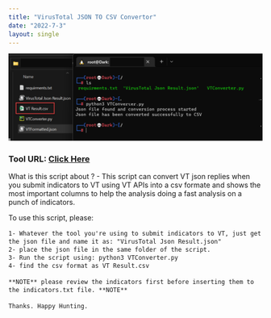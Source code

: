 ```yaml
---
title: "VirusTotal JSON TO CSV Convertor"
date: "2022-7-3"
layout: single
---
```


![](https://raw.githubusercontent.com/Aboalfadl/aboalfadl.github.io/main/VTConvertor.png)

### Tool URL: [Click Here](https://github.com/Aboalfadl/aboalfadl.github.io/releases/download/VTConverterPython/VT.Json.To.CSV.Converter.zip)

What is this script about ?
		- This script can convert VT json replies when you submit indicators to VT using VT APIs into a csv formate and shows the most important columns to help the analysis doing a fast analysis on a punch of indicators.	
	
To use this script, please:	

	1- Whatever the tool you're using to submit indicators to VT, just get the json file and name it as: "VirusTotal Json Result.json"
    2- place the json file in the same folder of the script.
    3- Run the script using: python3 VTConverter.py
    4- find the csv format as VT Result.csv

	**NOTE** please review the indicators first before inserting them to the indicators.txt file. **NOTE**
	
	Thanks. Happy Hunting.
